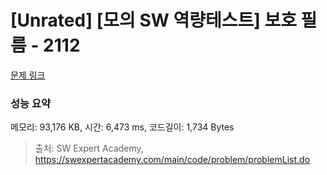 # [Unrated] [모의 SW 역량테스트] 보호 필름 - 2112 

[문제 링크](https://swexpertacademy.com/main/code/problem/problemDetail.do?contestProbId=AV5V1SYKAaUDFAWu) 

### 성능 요약

메모리: 93,176 KB, 시간: 6,473 ms, 코드길이: 1,734 Bytes



> 출처: SW Expert Academy, https://swexpertacademy.com/main/code/problem/problemList.do